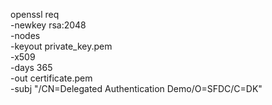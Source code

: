 openssl req \
 -newkey rsa:2048 \
 -nodes \
 -keyout private_key.pem \
 -x509 \
 -days 365 \
 -out certificate.pem \
 -subj "/CN=Delegated Authentication Demo/O=SFDC/C=DK"
